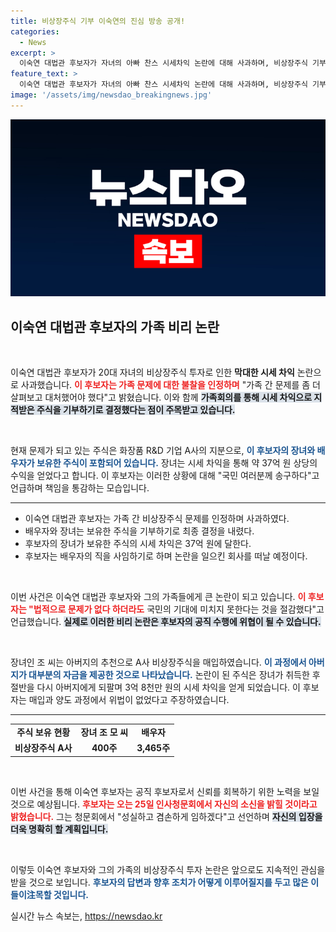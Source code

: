 ```yaml
---
title: 비상장주식 기부 이숙연의 진심 방송 공개!
categories:
  - News
excerpt: >
  이숙연 대법관 후보자가 자녀의 아빠 찬스 시세차익 논란에 대해 사과하며, 비상장주식 기부를 결정했습니다. 청문회를 앞두고 투명성을 강조한 이 후보자의 향후 행보가 주목받고 있습니다.
feature_text: >
  이숙연 대법관 후보자가 자녀의 아빠 찬스 시세차익 논란에 대해 사과하며, 비상장주식 기부를 결정했습니다. 청문회를 앞두고 투명성을 강조한 이 후보자의 향후 행보가 주목받고 있습니다.
image: '/assets/img/newsdao_breakingnews.jpg'
---
```


<p><img src="/assets/img/newsdao_breakingnews.jpg" alt="ontimetimes 속보" /></p>

<h2 data-ke-size="size26">이숙연 대법관 후보자의 가족 비리 논란</h2>

<p data-ke-size="size16">&nbsp;</p>

<p>이숙연 대법관 후보자가 20대 자녀의 비상장주식 투자로 인한 <strong>막대한 시세 차익</strong> 논란으로 사과했습니다. <b><span style="color: #ee2323;">이 후보자는 가족 문제에 대한 불찰을 인정하며</span></b> "가족 간 문제를 좀 더 살펴보고 대처했어야 했다"고 밝혔습니다. 이와 함께 <b><span style="background-color: #21538527;">가족회의를 통해 시세 차익으로 지적받은 주식을 기부하기로 결정했다는 점이 주목받고 있습니다.</span></b> </p>

<p data-ke-size="size16">&nbsp;</p>

<p>현재 문제가 되고 있는 주식은 화장품 R&amp;D 기업 A사의 지분으로, <b><span style="color: #1a5490;">이 후보자의 장녀와 배우자가 보유한 주식이 포함되어 있습니다.</span></b> 장녀는 시세 차익을 통해 약 37억 원 상당의 수익을 얻었다고 합니다. 이 후보자는 이러한 상황에 대해 "국민 여러분께 송구하다"고 언급하며 책임을 통감하는 모습입니다.</p>

<hr>

<ul>
<li>이숙연 대법관 후보자는 가족 간 비상장주식 문제를 인정하며 사과하였다.</li>
<li>배우자와 장녀는 보유한 주식을 기부하기로 최종 결정을 내렸다.</li>
<li>후보자의 장녀가 보유한 주식의 시세 차익은 37억 원에 달한다.</li>
<li>후보자는 배우자의 직을 사임하기로 하며 논란을 일으킨 회사를 떠날 예정이다.</li>
</ul>

<p data-ke-size="size16">&nbsp;</p>

<p>이번 사건은 이숙연 대법관 후보자와 그의 가족들에게 큰 논란이 되고 있습니다. <b><span style="color: #ee2323;">이 후보자는 "법적으로 문제가 없다 하더라도</span></b> 국민의 기대에 미치지 못한다는 것을 절감했다"고 언급했습니다. <b><span style="background-color: #21538527;">실제로 이러한 비리 논란은 후보자의 공직 수행에 위협이 될 수 있습니다.</span></b></p>

<p data-ke-size="size16">&nbsp;</p>

<p>장녀인 조 씨는 아버지의 추천으로 A사 비상장주식을 매입하였습니다. <b><span style="color: #1a5490;">이 과정에서 아버지가 대부분의 자금을 제공한 것으로 나타났습니다.</span></b> 논란이 된 주식은 장녀가 취득한 후 절반을 다시 아버지에게 되팔며 3억 8천만 원의 시세 차익을 얻게 되었습니다. 이 후보자는 매입과 양도 과정에서 위법이 없었다고 주장하였습니다.</p>

<hr>

<table style="width: 100%;">
<tr>
<td style="text-align: center; height: 17px;"><b>주식 보유 현황</b></td>
<td style="text-align: center; height: 17px;"><b>장녀 조 모 씨</b></td>
<td style="text-align: center; height: 17px;"><b>배우자</b></td>
</tr>
<tr>
<td style="text-align: center; height: 17px;"><b>비상장주식 A사</b></td>
<td style="text-align: center; height: 17px;"><b>400주</b></td>
<td style="text-align: center; height: 17px;"><b>3,465주</b></td>
</tr>
</table>

<p data-ke-size="size16">&nbsp;</p>

<p>이번 사건을 통해 이숙연 후보자는 공직 후보자로서 신뢰를 회복하기 위한 노력을 보일 것으로 예상됩니다. <b><span style="color: #ee2323;">후보자는 오는 25일 인사청문회에서 자신의 소신을 밝힐 것이라고 밝혔습니다.</span></b> 그는 청문회에서 "성실하고 겸손하게 임하겠다"고 선언하며 <b><span style="background-color: #21538527;">자신의 입장을 더욱 명확히 할 계획입니다.</span></b></p>

<p data-ke-size="size16">&nbsp;</p>

<p>이렇듯 이숙연 후보자와 그의 가족의 비상장주식 투자 논란은 앞으로도 지속적인 관심을 받을 것으로 보입니다. <b><span style="color: #1a5490;">후보자의 답변과 향후 조치가 어떻게 이루어질지를 두고 많은 이들이注목할 것입니다.</span></b></p>
실시간 뉴스 속보는, <a href="https://newsdao.kr" rel="dofollow">https://newsdao.kr</a>


